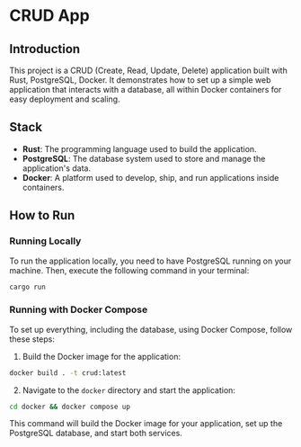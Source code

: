 # CRUD App

## Introduction

This project is a CRUD (Create, Read, Update, Delete) application built with Rust, PostgreSQL, Docker. It demonstrates how to set up a simple web application that interacts with a database, all within Docker containers for easy deployment and scaling.

## Stack

- **Rust**: The programming language used to build the application.
- **PostgreSQL**: The database system used to store and manage the application's data.
- **Docker**: A platform used to develop, ship, and run applications inside containers.


## How to Run

### Running Locally

To run the application locally, you need to have PostgreSQL running on your machine. Then, execute the following command in your terminal:

```bash
cargo run
```

### Running with Docker Compose

To set up everything, including the database, using Docker Compose, follow these steps:

1. Build the Docker image for the application:

```bash
docker build . -t crud:latest
```

2. Navigate to the `docker` directory and start the application:

```bash
cd docker && docker compose up
```

This command will build the Docker image for your application, set up the PostgreSQL database, and start both services.




